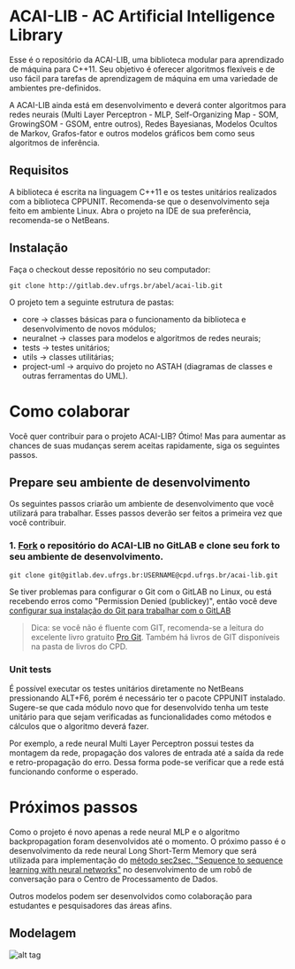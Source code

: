 ACAI-LIB - AC Artificial Intelligence Library
=============================================

Esse é o repositório da ACAI-LIB, uma biblioteca modular para aprendizado de máquina para C++11.
Seu objetivo é oferecer algoritmos flexíveis e de uso fácil para tarefas de aprendizagem de máquina em uma variedade de ambientes pre-definidos.

A ACAI-LIB ainda está em desenvolvimento e deverá conter algoritmos para redes neurais (Multi Layer Perceptron - MLP, Self-Organizing Map - SOM, GrowingSOM - GSOM, entre outros), Redes Bayesianas, Modelos Ocultos de Markov, Grafos-fator e outros modelos gráficos bem como seus algoritmos de inferência.


Requisitos
------------

A biblioteca é escrita na linguagem C++11 e os testes unitários realizados com a biblioteca CPPUNIT.
Recomenda-se que o desenvolvimento seja feito em ambiente Linux.
Abra o projeto na IDE de sua preferência, recomenda-se o NetBeans. 

Instalação
------------

Faça o checkout desse repositório no seu computador:

    git clone http://gitlab.dev.ufrgs.br/abel/acai-lib.git

O projeto tem a seguinte estrutura de pastas:

- core -> classes básicas para o funcionamento da biblioteca e desenvolvimento de novos módulos;
- neuralnet -> classes para modelos e algoritmos de redes neurais;
- tests -> testes unitários;
- utils -> classes utilitárias;
- project-uml -> arquivo do projeto no ASTAH (diagramas de classes e outras ferramentas do UML).


Como colaborar
===============

Você quer contribuir para o projeto ACAI-LIB? Ótimo! Mas para aumentar as chances de suas mudanças serem aceitas rapidamente, siga os seguintes passos.

Prepare seu ambiente de desenvolvimento
----------------------------------------

Os seguintes passos criarão um ambiente de desenvolvimento que você utilizará para trabalhar.
Esses passos deverão ser feitos a primeira vez que você contribuir.

### 1. [Fork](http://help.github.com/fork-a-repo/) o repositório do ACAI-LIB no GitLAB e clone seu fork to seu ambiente de desenvolvimento.

```
git clone git@gitlab.dev.ufrgs.br:USERNAME@cpd.ufrgs.br/acai-lib.git
```

Se tiver problemas para configurar o Git com o GitLAB no Linux, ou está recebendo erros como "Permission Denied (publickey)", então você deve
[configurar sua instalação do Git para trabalhar com o GitLAB](http://help.github.com/linux-set-up-git/)

> Dica: se você não é fluente com GIT, recomenda-se a leitura do excelente livro gratuito [Pro Git](https://git-scm.com/book/en/v2). Também há livros de GIT disponíveis na pasta de livros do CPD.

### Unit tests

É possível executar os testes unitários diretamente no NetBeans pressionando ALT+F6, porém é necessário ter o pacote CPPUNIT instalado.
Sugere-se que cada módulo novo que for desenvolvido tenha um teste unitário para que sejam verificadas as funcionalidades como métodos e cálculos que o algoritmo deverá fazer.

Por exemplo, a rede neural Multi Layer Perceptron possui testes da montagem da rede, propagação dos valores de entrada até a saída da rede e retro-propagação do erro.
Dessa forma pode-se verificar que a rede está funcionando conforme o esperado.

Próximos passos
===============

Como o projeto é novo apenas a rede neural MLP e o algoritmo backpropagation foram desenvolvidos até o momento.
O próximo passo é o desenvolvimento da rede neural Long Short-Term Memory que será utilizada para implementação do [método sec2sec, "Sequence to sequence learning with neural networks"](https://projetos.cpd.ufrgs.br/documents/690) no desenvolvimento de um robô de conversação para o Centro de Processamento de Dados.

Outros modelos podem ser desenvolvidos como colaboração para estudantes e pesquisadores das áreas afins.

Modelagem
----------

![alt tag](http://gitlab.dev.ufrgs.br/abel/acai-lib/raw/59f1ee8c3a265ab6edc5f1e8ed26cc42ace722a5/project-uml/ACAI-LIB.png)
